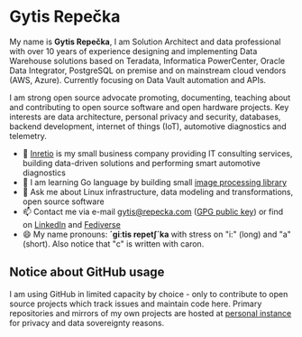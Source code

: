 # Gytis Repečka

My name is **Gytis Repečka**, I am Solution Architect and data professional with over 10 years of experience designing and implementing Data Warehouse solutions based on Teradata, Informatica PowerCenter, Oracle Data Integrator, PostgreSQL on premise and on mainstream cloud vendors (AWS, Azure). Currently focusing on Data Vault automation and APIs.

I am strong open source advocate promoting, documenting, teaching about and contributing to open source software and open hardware projects. Key interests are data architecture, personal privacy and security, databases, backend development, internet of things (IoT), automotive diagnostics and telemetry.

- 🔭 [Inretio](https://inretio.eu/) is my small business company providing IT consulting services, building data-driven solutions and performing smart automotive diagnostics
- 🌱 I am learning Go language by building small [image processing library](https://source.gyt.is/gytisrepecka/webimg)
- 💬 Ask me about Linux infrastructure, data modeling and transformations, open source software
- 📫 Contact me via e-mail gytis@repecka.com ([GPG public key](https://source.gyt.is/gytisrepecka/keys/src/branch/master/gytis_repecka_com_public.asc)) or find on [LinkedIn](https://www.linkedin.com/in/gytisrepecka/) and [Fediverse](https://fedi.lt/@gytis)
- 😄 My name pronouns: **´giːtis repetʃ´ka** with stress on "i:" (long) and "a" (short). Also notice that "c" is written with caron.

## Notice about GitHub usage

I am using GitHub in limited capacity by choice - only to contribute to open source projects which track issues and maintain code here. Primary repositories and mirrors of my own projects are hosted at [personal instance](https://source.gyt.is/) for privacy and data sovereignty reasons.
